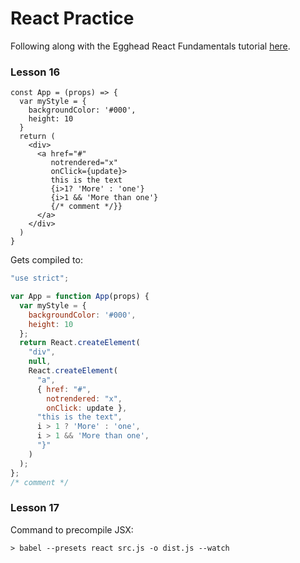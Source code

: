 # React Practice

Following along with the Egghead React Fundamentals tutorial [here](https://egghead.io/courses/react-fundamentals).

### Lesson 16

```jmx
const App = (props) => {
  var myStyle = {
    backgroundColor: '#000',
    height: 10
  }
  return (
    <div>
      <a href="#"
         notrendered="x"
         onClick={update}>
         this is the text
         {i>1? 'More' : 'one'}
         {i>1 && 'More than one'}
         {/* comment */}}
      </a>
    </div>
  )
}
```
Gets compiled to:

```javascript
"use strict";

var App = function App(props) {
  var myStyle = {
    backgroundColor: '#000',
    height: 10
  };
  return React.createElement(
    "div",
    null,
    React.createElement(
      "a",
      { href: "#",
        notrendered: "x",
        onClick: update },
      "this is the text",
      i > 1 ? 'More' : 'one',
      i > 1 && 'More than one',
      "}"
    )
  );
};
/* comment */
```

### Lesson 17

Command to precompile JSX:

```
> babel --presets react src.js -o dist.js --watch
```